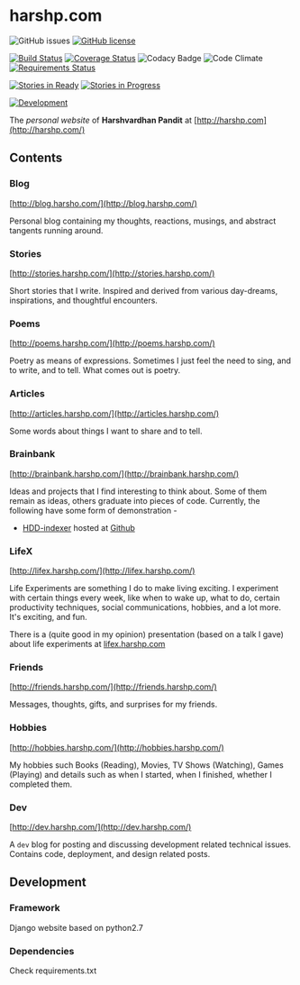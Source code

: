 # harshp.com

![GitHub issues](https://img.shields.io/badge/tag-v2.1.2-CC3399.svg)
[![GitHub license](https://img.shields.io/github/license/mashape/apistatus.svg)](https://github.com/coolharsh55/harshp.com/blob/master/LICENSE)

[![Build Status](https://travis-ci.org/coolharsh55/harshp.com.svg?branch=master)](https://travis-ci.org/coolharsh55/harshp.com)
[![Coverage Status](https://coveralls.io/repos/coolharsh55/harshp.com/badge.svg?branch=master&service=github)](https://coveralls.io/github/coolharsh55/harshp.com?branch=master)
![Codacy Badge](https://www.codacy.com/project/badge/e8a6dadab03a450bb0eac3dc08ce6996)
![Code Climate](https://codeclimate.com/github/coolharsh55/harshp.com/badges/gpa.svg)
[![Requirements Status](https://requires.io/github/coolharsh55/harshp.com/requirements.svg?branch=master)](https://requires.io/github/coolharsh55/harshp.com/requirements/?branch=master)


[![Stories in Ready](https://badge.waffle.io/coolharsh55/harshp.com.svg?label=ready&title=Ready)](http://waffle.io/coolharsh55/harshp.com)
[![Stories in Progress](https://badge.waffle.io/coolharsh55/harshp.com.svg?label=in+progress&title=In+Progress)](http://waffle.io/coolharsh55/harshp.com)


[![Development](http://graphs.waffle.io/coolharsh55/harshp.com/throughput.svg)](https://waffle.io/coolharsh55/harshp.com/metrics)

The *personal website* of **Harshvardhan Pandit** at
[http://harshp.com](http://harshp.com/)

## Contents
### Blog
[http://blog.harsho.com/](http://blog.harshp.com/)

Personal blog containing my thoughts, reactions, musings, and abstract tangents running around.

### Stories
[http://stories.harshp.com/](http://stories.harshp.com/)

Short stories that I write. Inspired and derived from various day-dreams, inspirations, and thoughtful encounters.

### Poems
[http://poems.harshp.com/](http://poems.harshp.com/)

Poetry as means of expressions. Sometimes I just feel the need to sing, and to write, and to tell. What comes out is poetry.

### Articles
[http://articles.harshp.com/](http://articles.harshp.com/)

Some words about things I want to share and to tell.

### Brainbank
[http://brainbank.harshp.com/](http://brainbank.harshp.com/)

Ideas and projects that I find interesting to think about. Some of them remain as ideas, others graduate into pieces of code. Currently, the following have some form of demonstration -

- [HDD-indexer](http://brainbank.harshp.com/hdd-indexer/) hosted at [Github](https://github.com/coolharsh55/hdd-indexer/)

### LifeX
[http://lifex.harshp.com/](http://lifex.harshp.com/)

Life Experiments are something I do to make living exciting. I experiment with certain things every week, like when to wake up, what to do, certain productivity techniques, social communications, hobbies, and a lot more. It's exciting, and fun.

There is a (quite good in my opinion) presentation (based on a talk I gave) about life experiments at [lifex.harshp.com](http://lifex.harshp.com/presentation/UCC2014)

### Friends
[http://friends.harshp.com/](http://friends.harshp.com/)

Messages, thoughts, gifts, and surprises for my friends.

### Hobbies
[http://hobbies.harshp.com/](http://hobbies.harshp.com/)

My hobbies such Books (Reading), Movies, TV Shows (Watching), Games (Playing) and details such as when I started, when I finished, whether I completed them.

### Dev
[http://dev.harshp.com/](http://dev.harshp.com/)

A `dev` blog for posting and discussing development related technical issues. Contains code, deployment, and design related posts.

## Development

### Framework
Django website based on python2.7

### Dependencies
Check requirements.txt